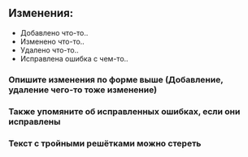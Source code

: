 ## Изменения:
- Добавлено что-то..
- Изменено что-то..
- Удалено что-то..
- Исправлена ошибка с чем-то..

### Опишите изменения по форме выше (Добавление, удаление чего-то тоже изменение)
### Также упомяните об исправленных ошибках, если они исправлены

### Текст с тройными решётками можно стереть
